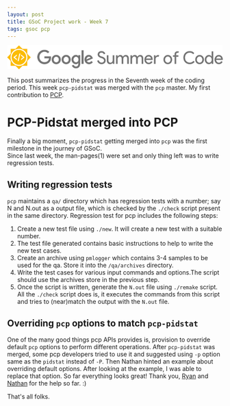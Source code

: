 ```yaml
---
layout: post
title: GSoC Project work - Week 7
tags: gsoc pcp
---
```


![](/assets/img/gsoc.png)

This post summarizes the progress in the Seventh week of the coding period.
This week `pcp-pidstat` was merged with the `pcp` master. My first contribution to [PCP](http://pcp.io).

# PCP-Pidstat merged into PCP
<!--more-->
Finally a big moment, `pcp-pidstat` getting merged into `pcp` was the first milestone in the journey of GSoC.    
Since last week, the man-pages(1) were set and only thing left was to write regression tests.

## Writing regression tests
`pcp` maintains a `qa/` directory which has regression tests with a number; say N and N.out as a output file, which is checked by the `./check` script present in the same directory. Regression test for pcp includes the following steps:    
1. Create a new test file using `./new`. It will create a new test with a suitable number.     
2. The test file generated contains basic instructions to help to write the new test cases.      
3. Create an archive using `pmlogger` which contains 3-4 samples to be used for the qa. Store it into the `/qa/archives` directory.      
4. Write the test cases for various input commands and options.The script should use the archives store in the previous step.                
5. Once the script is written, generate the `N.out` file using `./remake` script. All the `./check` script does is, it executes the commands from this script and tries to (near)match the output with the `N.out` file.         

## Overriding `pcp` options to match `pcp-pidstat`
One of the many good things pcp APIs provides is, provision to override default `pcp` options to perform different operations. After `pcp-pidstat` was merged, some pcp developers tried to use it and suggested using `-p` option same as the `pidstat` instead of `-P`. Then Nathan hinted an example about overriding default options. After looking at the example, I was able to replace that option.
So far everything looks great!
Thank you, [Ryan](http://github.com/ryandoyle) and [Nathan](http://github.com/natoscott) for the help so far. :)

That's all folks.
